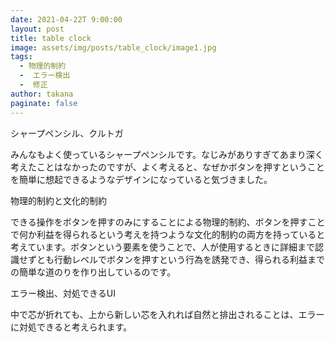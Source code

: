 ```yaml
---
date: 2021-04-22T 9:00:00
layout: post
title: table clock
image: assets/img/posts/table_clock/image1.jpg
tags: 
  - 物理的制約
  -  エラー検出
  -  修正
author: takana
paginate: false
---
```


シャープペンシル、クルトガ

みんなもよく使っているシャープペンシルです。なじみがありすぎてあまり深く考えたことはなかったのですが、よく考えると、なぜかボタンを押すということを簡単に想起できるようなデザインになっていると気づきました。

物理的制約と文化的制約

できる操作をボタンを押すのみにすることによる物理的制約、ボタンを押すことで何か利益を得られるという考えを持つような文化的制約の両方を持っていると考えています。ボタンという要素を使うことで、人が使用するときに詳細まで認識せずとも行動レベルでボタンを押すという行為を誘発でき、得られる利益までの簡単な道のりを作り出しているのです。

エラー検出、対処できるUI

中で芯が折れても、上から新しい芯を入れれば自然と排出されることは、エラーに対処できると考えられます。
